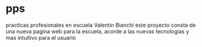 # pps
practicas profesionales en escuela Valentin Bianchi
este proyecto consta de una nueva pagina web para la escuela, acorde a las nuevas tecnologias y mas intuitivo para el usuario
